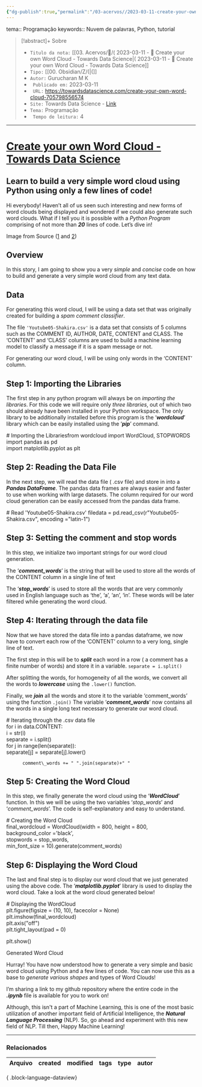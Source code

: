 ```yaml
---
{"dg-publish":true,"permalink":"/03-acervos//2023-03-11-create-your-own-word-cloud-towards-data-science/","title":"( 2023-03-11  - 📰️ Create your own Word Cloud - Towards Data Science","tags":["🧠️/📥️/📰️/🟩️"],"created":"2023-03-11 20:42","updated":"2023-05-15 21:54"}
---
```


tema:: Programação
keywords:: Nuvem de palavras, Python, tutorial


>[!abstract]+ Sobre
>- `Titulo da nota:`  [[03. Acervos/📰️/( 2023-03-11  - 📰️ Create your own Word Cloud - Towards Data Science\|( 2023-03-11  - 📰️ Create your own Word Cloud - Towards Data Science]]
>- `Tipo:`  [[00. Obsidian/Z/(\|(]]
>- `Autor:`  Gurucharan M K
>- ` Publicado em:` 2023-03-11
>- ` URL:`  https://towardsdatascience.com/create-your-own-word-cloud-705798556574
>- `Site:` Towards Data Science - [Link](https://towardsdatascience.com/create-your-own-word-cloud-705798556574)
>- `Tema:`  Programação
>- ` Tempo de leitura:` 4
***


# [Create your own Word Cloud - Towards Data Science](https://towardsdatascience.com/create-your-own-word-cloud-705798556574)

## Learn to build a very simple word cloud using Python using only a few lines of code!

Hi everybody! Haven’t all of us seen such interesting and new forms of word clouds being displayed and wondered if we could also generate such word clouds. What if I tell you it is possible with a *Python Program* comprising of not more than ***20*** lines of code. Let’s dive in!

Image from Source ([1](https://adaringadventure.com/word-cloud-nlp/) and [2](https://algorithmia.com/algorithms/nlp/DocumentClassifier))

## Overview

In this story, I am going to show you a very *simple* and *concise* code on how to build and generate a very simple word cloud from any text data.

## Data

For generating this word cloud, I will be using a data set that was originally created for building a *spam comment classifier*.

The file `'Youtube05-Shakira.csv'` is a data set that consists of 5 columns such as the COMMENT ID, AUTHOR, DATE, CONTENT and CLASS. The ‘CONTENT’ and ‘CLASS’ columns are used to build a machine learning model to classify a message if it is a spam message or not.

For generating our word cloud, I will be using only words in the ‘CONTENT’ column.

## Step 1: Importing the Libraries

The first step in any python program will always be on *importing the libraries*. For this code we will require only *three* *libraries*, out of which two should already have been installed in your Python workspace. The only library to be additionally installed before this program is the ‘***wordcloud***’ library which can be easily installed using the ‘***pip***’ command.

\# Importing the Librariesfrom wordcloud import WordCloud, STOPWORDS  
import pandas as pd  
import matplotlib.pyplot as plt

## Step 2: Reading the Data File

In the next step, we will read the data file ( .csv file) and store in into a ***Pandas DataFrame***. The pandas data frames are always easier and faster to use when working with large datasets. The column required for our word cloud generation can be easily accessed from the pandas data frame.

\# Read 'Youtube05-Shakira.csv' filedata = pd.read\_csv(r"Youtube05-Shakira.csv", encoding ="latin-1")

## Step 3: Setting the comment and stop words

In this step, we initialize two important strings for our word cloud generation.

The ‘***comment\_words***’ is the string that will be used to store all the words of the CONTENT column in a single line of text

The ‘***stop\_words***’ is used to store all the words that are very commonly used in English language such as ‘the’, ‘a’, ‘an’, ‘in’. These words will be later filtered while generating the word cloud.

## Step 4: Iterating through the data file

Now that we have stored the data file into a pandas dataframe, we now have to convert each row of the ‘CONTENT’ column to a very long, single line of text.

The first step in this will be to ***split*** each word in a row ( a comment has a finite number of words) and store it in a variable. `separate = i.split()`

After splitting the words, for homogeneity of all the words, we convert all the words to ***lowercase*** using the `.lower()` function.

Finally, we ***join*** all the words and store it to the variable ‘comment\_words’ using the function `.join()` The variable ‘***comment\_words***’ now contains all the words in a single long text necessary to generate our word cloud.

\# Iterating through the .csv data file   
for i in data.CONTENT:   
    i = str(i)   
    separate = i.split()   
    for j in range(len(separate)):   
        separate\[j\] = separate\[j\].lower() 

          comment\_words += " ".join(separate)+" "

## Step 5: Creating the Word Cloud

In this step, we finally generate the word cloud using the ‘***WordCloud***’ function. In this we will be using the two variables ‘*stop\_words*’ and ‘*comment\_words*’. The code is self-explanatory and easy to understand.

\# Creating the Word Cloud  
final\_wordcloud = WordCloud(width = 800, height = 800,   
                background\_color ='black',   
                stopwords = stop\_words,   
                min\_font\_size = 10).generate(comment\_words)

## Step 6: Displaying the Word Cloud

The last and final step is to display our word cloud that we just generated using the above code. The ‘***matplotlib.pyplot***’ library is used to display the word cloud. Take a look at the word cloud generated below!

\# Displaying the WordCloud                      
plt.figure(figsize = (10, 10), facecolor = None)   
plt.imshow(final\_wordcloud)   
plt.axis("off")   
plt.tight\_layout(pad = 0) 

  plt.show()

Generated Word Cloud

Hurray! You have now understood how to generate a very simple and basic word cloud using Python and a few lines of code. You can now use this as a base to *generate various shapes* and types of Word Clouds!

I’m sharing a link to my github repository where the entire code in the ***.ipynb*** file is available for you to work on!

Although, this isn't a part of Machine Learning, this is one of the most basic utilization of another important field of Artificial Intelligence, the ***Natural Language Processing*** (NLP). So, go ahead and experiment with this new field of NLP. Till then, Happy Machine Learning!

***
### Relacionados
| Arquivo | created | modified | tags | type | autor |
| ------- | ------- | -------- | ---- | ---- | ----- |

{ .block-language-dataview}